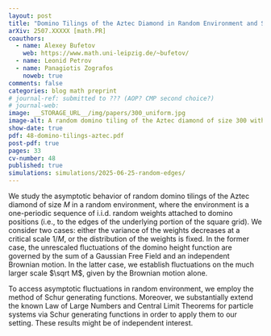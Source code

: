 ```yaml
---
layout: post
title: "Domino Tilings of the Aztec Diamond in Random Environment and Schur Generating Functions"
arXiv: 2507.XXXXX [math.PR]
coauthors:
  - name: Alexey Bufetov
    web: https://www.math.uni-leipzig.de/~bufetov/
  - name: Leonid Petrov
  - name: Panagiotis Zografos
    noweb: true
comments: false
categories: blog math preprint
# journal-ref: submitted to ??? (AOP? CMP second choice?)
# journal-web:
image: __STORAGE_URL__/img/papers/300_uniform.jpg
image-alt: A random domino tiling of the Aztec diamond of size 300 with i.i.d. continuous uniform random weights on [0,2]
show-date: true
pdf: 48-domino-tilings-aztec.pdf
post-pdf: true
pages: 33
cv-number: 48
published: true
simulations: simulations/2025-06-25-random-edges/
---
```



We study the asymptotic behavior of random domino tilings of the Aztec diamond of size $M$ in a random environment, where the environment is a one-periodic sequence of i.i.d. random weights attached to domino positions (i.e., to the edges of the underlying portion of the square grid). We consider two cases: either the variance of the weights decreases at a critical scale $1/M$, or the distribution of the weights is fixed. In the former case, the unrescaled fluctuations of the domino height function are governed by the sum of a Gaussian Free Field and an independent Brownian motion. In the latter case, we establish fluctuations on the much larger scale $\sqrt M$, given by the Brownian motion alone.

To access asymptotic fluctuations in random environment, we employ the method of Schur generating functions. Moreover, we substantially extend the known Law of Large Numbers and Central Limit Theorems for particle systems via Schur generating functions in order to apply them to our setting. These results might be of independent interest.
